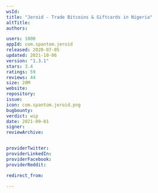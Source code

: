 ```yaml
---
wsId: 
title: "Jeroid - Trade Bitcoins & Giftcards in Nigeria"
altTitle: 
authors:

users: 1000
appId: com.spantom.jeroid
released: 2020-07-05
updated: 2021-10-06
version: "1.3.1"
stars: 3.4
ratings: 59
reviews: 44
size: 20M
website: 
repository: 
issue: 
icon: com.spantom.jeroid.png
bugbounty: 
verdict: wip
date: 2021-09-01
signer: 
reviewArchive:


providerTwitter: 
providerLinkedIn: 
providerFacebook: 
providerReddit: 

redirect_from:

---
```



